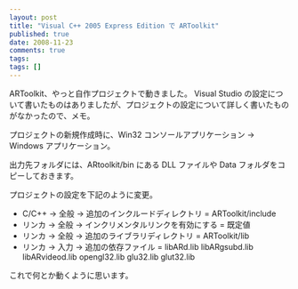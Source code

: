 ```yaml
---
layout: post
title: "Visual C++ 2005 Express Edition で ARToolkit"
published: true
date: 2008-11-23
comments: true
tags:
tags: []
---
```


ARToolkit、やっと自作プロジェクトで動きました。
Visual Studio の設定について書いたものはありましたが、プロジェクトの設定について詳しく書いたものがなかったので、メモ。

プロジェクトの新規作成時に、Win32 コンソールアプリケーション &#8594; Windows アプリケーション。

出力先フォルダには、ARtoolkit/bin にある DLL ファイルや Data フォルダをコピーしておきます。

プロジェクトの設定を下記のように変更。

- C/C++ &#8594; 全般 -> 追加のインクルードディレクトリ = ARToolkit/include
- リンカ &#8594; 全般 -> インクリメンタルリンクを有効にする = 既定値
- リンカ &#8594; 全般 -> 追加のライブラリディレクトリ = ARToolkit/lib
- リンカ &#8594; 入力 -> 追加の依存ファイル = libARd.lib libARgsubd.lib libARvideod.lib opengl32.lib glu32.lib glut32.lib

これで何とか動くように思います。

